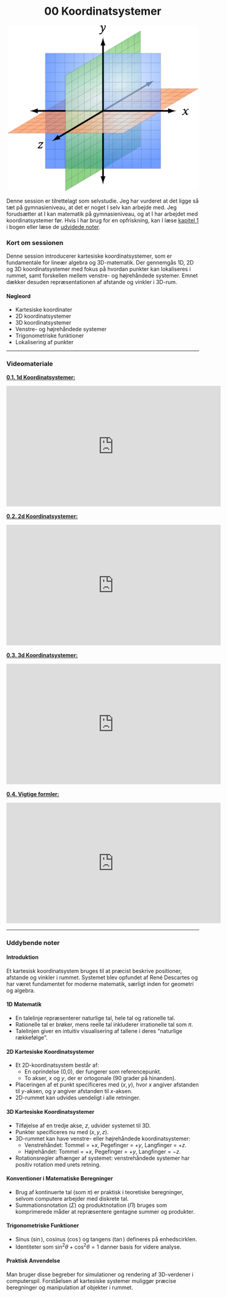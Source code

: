 <h1 align="center">00 Koordinatsystemer</h1>

<p align="center">
  <img src="src/3d_coordinate_system.png" width="500">
</p>


Denne session er tilrettelagt som selvstudie. Jeg har vurderet at det ligge så tæt på gymnasieniveau, at det er noget I selv kan arbejde med. Jeg forudsætter at I kan matematik på gymnasieniveau, og at I har arbejdet med koordinatsystemer før. Hvis I har brug for en opfriskning, kan I læse [kapitel 1](https://viaucdk-my.sharepoint.com/:b:/g/personal/rib_viauc_dk/EcdahK3g3eROhhGCoh_fS1MBEWnKVWLrlw0vGmTlw8kpjw?e=WCdU7S) i bogen eller læse de [udvidede noter](#udvidede-noter).

### Kort om sessionen

Denne session introducerer kartesiske koordinatsystemer, som er fundamentale for lineær algebra og 3D-matematik. Der gennemgås 1D, 2D og 3D koordinatsystemer med fokus på hvordan punkter kan lokaliseres i rummet, samt forskellen mellem venstre- og højrehåndede systemer. Emnet dækker desuden repræsentationen af afstande og vinkler i 3D-rum.

#### Nøgleord
- Kartesiske koordinater
- 2D koordinatsystemer
- 3D koordinatsystemer
- Venstre- og højrehåndede systemer
- Trigonometriske funktioner
- Lokalisering af punkter

---
### Videomateriale

[**0.1. 1d Koordinatsystemer:**](https://drive.google.com/file/d/1PM9Q4P-v5fYvPMI1fmOzhoBl3IOYW-sU/view?usp=sharing)

<iframe width="560" height="315" src="https://www.youtube.com/embed/jnGDnfin11A?si=hCYDw2o1Dpwjos6T" title="YouTube video player" frameborder="0" allow="accelerometer; autoplay; clipboard-write; encrypted-media; gyroscope; picture-in-picture; web-share" referrerpolicy="strict-origin-when-cross-origin" allowfullscreen></iframe>

[**0.2. 2d Koordinatsystemer:**](https://drive.google.com/file/d/1cH0zXQ8EYP8lODhza3SnV9QqmheA02sz/view?usp=sharing)

<iframe width="560" height="315" src="https://www.youtube.com/embed/e0w9NjjD2To?si=eBml2z3yBaM0HW0f" title="YouTube video player" frameborder="0" allow="accelerometer; autoplay; clipboard-write; encrypted-media; gyroscope; picture-in-picture; web-share" referrerpolicy="strict-origin-when-cross-origin" allowfullscreen></iframe>

[**0.3. 3d Koordinatsystemer:**](https://drive.google.com/file/d/1k1r26zv4-jqzm03nQsoaVL7UkE8X3gum/view?usp=sharing)

<iframe width="560" height="315" src="https://www.youtube.com/embed/CQWZlje7vF4?si=EvN5oSkbg0ux97Om" title="YouTube video player" frameborder="0" allow="accelerometer; autoplay; clipboard-write; encrypted-media; gyroscope; picture-in-picture; web-share" referrerpolicy="strict-origin-when-cross-origin" allowfullscreen></iframe>

[**0.4. Vigtige formler:**](https://drive.google.com/file/d/1oEUgn4SZwgsXLw2R1s1VdicfcJmyKvZ4/view?usp=sharing)

<iframe width="560" height="315" src="https://www.youtube.com/embed/_tzz3YCCx-w?si=ATGCEm6IkVQ3ncQm" title="YouTube video player" frameborder="0" allow="accelerometer; autoplay; clipboard-write; encrypted-media; gyroscope; picture-in-picture; web-share" referrerpolicy="strict-origin-when-cross-origin" allowfullscreen></iframe>

---

### Uddybende noter

#### Introduktion
Et kartesisk koordinatsystem bruges til at præcist beskrive positioner, afstande og vinkler i rummet. Systemet blev opfundet af René Descartes og har været fundamentet for moderne matematik, særligt inden for geometri og algebra.

#### 1D Matematik
- En talelinje repræsenterer naturlige tal, hele tal og rationelle tal.
- Rationelle tal er brøker, mens reelle tal inkluderer irrationelle tal som $\pi$.
- Talelinjen giver en intuitiv visualisering af tallene i deres "naturlige rækkefølge".

#### 2D Kartesiske Koordinatsystemer
- Et 2D-koordinatsystem består af:
  - En oprindelse (0,0), der fungerer som referencepunkt.
  - To akser, $x$ og $y$, der er ortogonale (90 grader på hinanden).
- Placeringen af et punkt specificeres med $(x, y)$, hvor $x$ angiver afstanden til $y$-aksen, og $y$ angiver afstanden til $x$-aksen.
- 2D-rummet kan udvides uendeligt i alle retninger.

#### 3D Kartesiske Koordinatsystemer
- Tilføjelse af en tredje akse, $z$, udvider systemet til 3D.
- Punkter specificeres nu med $(x, y, z)$.
- 3D-rummet kan have venstre- eller højrehåndede koordinatsystemer:
  - Venstrehåndet: Tommel = $+x$, Pegefinger = $+y$, Langfinger = $+z$.
  - Højrehåndet: Tommel = $+x$, Pegefinger = $+y$, Langfinger = $-z$.
- Rotationsregler afhænger af systemet: venstrehåndede systemer har positiv rotation med urets retning.

#### Konventioner i Matematiske Beregninger
- Brug af kontinuerte tal (som $\pi$) er praktisk i teoretiske beregninger, selvom computere arbejder med diskrete tal.
- Summationsnotation ($\Sigma$) og produktnotation ($\Pi$) bruges som komprimerede måder at repræsentere gentagne summer og produkter.

#### Trigonometriske Funktioner
- Sinus ($\sin$), cosinus ($\cos$) og tangens ($\tan$) defineres på enhedscirklen.
- Identiteter som $\sin^2\theta + \cos^2\theta = 1$ danner basis for videre analyse.

#### Praktisk Anvendelse
Man bruger disse begreber for simulationer og rendering af 3D-verdener i computerspil. Forståelsen af kartesiske systemer muliggør præcise beregninger og manipulation af objekter i rummet.

